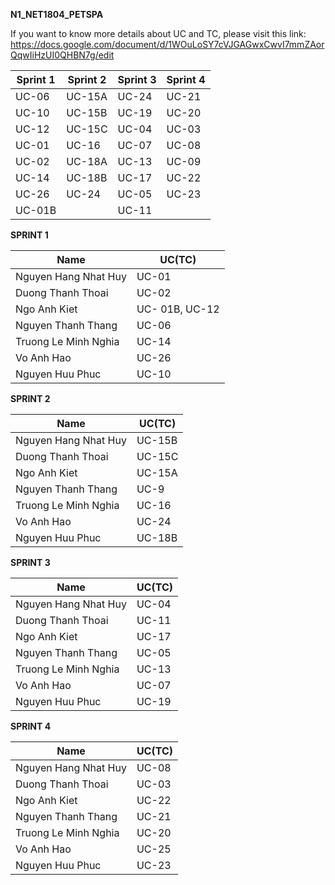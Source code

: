 ******N1_NET1804_PETSPA******

If you want to know more details about UC and TC, please visit this link:
https://docs.google.com/document/d/1WOuLoSY7cVJGAGwxCwvI7mmZAorQqwIiHzUI0QHBN7g/edit

| Sprint 1 | Sprint 2 | Sprint 3 | Sprint 4 |
|----------|----------|----------|----------|
| UC-06    | UC-15A   | UC-24    | UC-21    | 
| UC-10    | UC-15B   | UC-19    | UC-20    | 
| UC-12    | UC-15C   | UC-04    | UC-03    |
| UC-01    | UC-16    | UC-07    | UC-08    |
| UC-02    | UC-18A   | UC-13    | UC-09    |
| UC-14    | UC-18B   | UC-17    | UC-22    |
| UC-26    | UC-24    | UC-05    | UC-23    |
| UC-01B   |          | UC-11    |          |

**SPRINT 1**

| Name |                UC(TC)               |
|----------------------|---------------------|
| Nguyen Hang Nhat Huy | UC-01               | 
| Duong Thanh Thoai    | UC-02               | 
| Ngo Anh Kiet         | UC- 01B, UC-12      |
| Nguyen Thanh Thang   | UC-06               |
| Truong Le Minh Nghia | UC-14               |
| Vo Anh Hao           | UC-26               |
| Nguyen Huu Phuc      | UC-10               |


**SPRINT 2**

| Name |                UC(TC)               |
|----------------------|---------------------|
| Nguyen Hang Nhat Huy | UC-15B              | 
| Duong Thanh Thoai    | UC-15C              | 
| Ngo Anh Kiet         | UC-15A              |
| Nguyen Thanh Thang   | UC-9                |
| Truong Le Minh Nghia | UC-16               |
| Vo Anh Hao           | UC-24               |
| Nguyen Huu Phuc      | UC-18B              |


**SPRINT 3**

| Name |                UC(TC)               |
|----------------------|---------------------|
| Nguyen Hang Nhat Huy | UC-04               | 
| Duong Thanh Thoai    | UC-11               | 
| Ngo Anh Kiet         | UC-17               |
| Nguyen Thanh Thang   | UC-05               |
| Truong Le Minh Nghia | UC-13               |
| Vo Anh Hao           | UC-07               |
| Nguyen Huu Phuc      | UC-19               |


**SPRINT 4**

| Name |                UC(TC)               |
|----------------------|---------------------|
| Nguyen Hang Nhat Huy | UC-08               | 
| Duong Thanh Thoai    | UC-03               | 
| Ngo Anh Kiet         | UC-22               |
| Nguyen Thanh Thang   | UC-21               |
| Truong Le Minh Nghia | UC-20               |
| Vo Anh Hao           | UC-25               |
| Nguyen Huu Phuc      | UC-23               |

